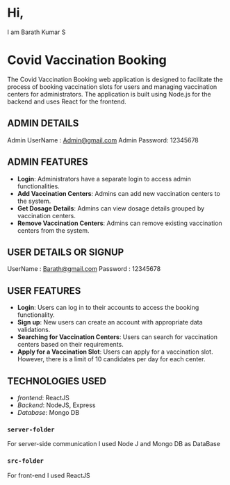 # Hi,
I am Barath Kumar S 

# Covid Vaccination Booking

The Covid Vaccination Booking web application is designed to facilitate the process of booking vaccination slots for users and managing vaccination centers for administrators. The application is built using Node.js for the backend and uses React for the frontend.

## ADMIN DETAILS
Admin UserName : Admin@gmail.com
Admin Password:  12345678

## ADMIN FEATURES
- **Login**: Administrators have a separate login to access admin functionalities.
- **Add Vaccination Centers**: Admins can add new vaccination centers to the system.
- **Get Dosage Details**: Admins can view dosage details grouped by vaccination centers.
- **Remove Vaccination Centers**: Admins can remove existing vaccination centers from the system.

## USER DETAILS OR SIGNUP
UserName :  Barath@gmail.com
Password :  12345678

## USER FEATURES
- **Login**: Users can log in to their accounts to access the booking functionality.
- **Sign up**: New users can create an account with appropriate data validations.
- **Searching for Vaccination Centers**: Users can search for vaccination centers based on their requirements.
- **Apply for a Vaccination Slot**: Users can apply for a vaccination slot. However, there is a limit of 10 candidates per day for each center.

## TECHNOLOGIES USED
- *frontend*: ReactJS
- *Backend*: NodeJS, Express
- *Database*: Mongo DB

### `server-folder`
For server-side communication I used Node J and Mongo DB as DataBase

### `src-folder`
For front-end I used ReactJS


 
